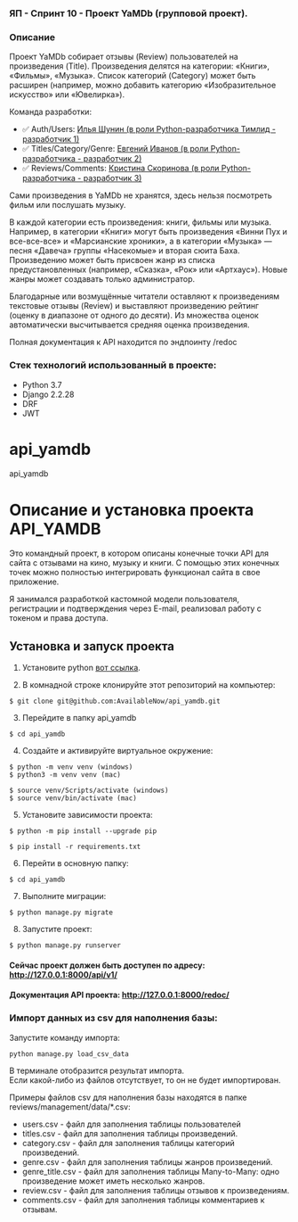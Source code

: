 ### ЯП - Спринт 10 - Проект YaMDb (групповой проект).
### Описание
Проект YaMDb собирает отзывы (Review) пользователей на произведения (Title).
Произведения делятся на категории: «Книги», «Фильмы», «Музыка».
Список категорий (Category) может быть расширен (например, можно добавить категорию «Изобразительное искусство» или «Ювелирка»).

Команда разработки:
- :white_check_mark: Auth/Users: [Илья Шунин (в роли Python-разработчика Тимлид - разработчик 1)](https://github.com/AvailableNow)
- :white_check_mark: Titles/Category/Genre: [Евгений Иванов (в роли Python-разработчика - разработчик 2)](https://github.com/Iv-EN)
- :white_check_mark: Reviews/Comments: [Кристина Скоринова (в роли Python-разработчика - разработчик 3)](https://github.com/Kristina-kul)

Сами произведения в YaMDb не хранятся, здесь нельзя посмотреть фильм или послушать музыку.

В каждой категории есть произведения: книги, фильмы или музыка. Например, в категории «Книги» могут быть произведения «Винни Пух и все-все-все» и «Марсианские хроники», а в категории «Музыка» — песня «Давеча» группы «Насекомые» и вторая сюита Баха. Произведению может быть присвоен жанр из списка предустановленных (например, «Сказка», «Рок» или «Артхаус»). Новые жанры может создавать только администратор.

Благодарные или возмущённые читатели оставляют к произведениям текстовые отзывы (Review) и выставляют произведению рейтинг (оценку в диапазоне от одного до десяти). Из множества оценок автоматически высчитывается средняя оценка произведения.

Полная документация к API находится по эндпоинту /redoc

### Стек технологий использованный в проекте:
- Python 3.7
- Django 2.2.28
- DRF
- JWT

# api_yamdb
api_yamdb
# Описание и установка проекта API_YAMDB
Это командный проект, в котором описаны конечные точки API для сайта с отзывами на кино, музыку и книги.
С помощью этих конечных точек можно полностью интегрировать функционал сайта в свое приложение.

Я занимался разработкой кастомной модели пользователя, регистрации и подтверждения через E-mail, реализовал работу с токеном и права доступа. 

## Установка и запуск проекта
1. Установите python
[вот ссылка](https://www.python.org/downloads/).

2. В комнадной строке клонируйте этот репозиторий на компьютер:
```
$ git clone git@github.com:AvailableNow/api_yamdb.git
```

3. Перейдите в папку api_yamdb
```
$ cd api_yamdb
```

4. Создайте и активируйте виртуальное окружение:
```
$ python -m venv venv (windows)
$ python3 -m venv venv (mac)

$ source venv/Scripts/activate (windows)
$ source venv/bin/activate (mac)
```

5. Установите зависимости проекта:
```
$ python -m pip install --upgrade pip

$ pip install -r requirements.txt
```

6. Перейти в основную папку:
```
$ cd api_yamdb
```

7. Выполните миграции:
```
$ python manage.py migrate
```

8. Запустите проект:
```
$ python manage.py runserver
```

#### Сейчас проект должен быть доступен по адресу: http://127.0.0.1:8000/api/v1/
#### Документация API проекта: http://127.0.0.1:8000/redoc/

### Импорт данных из csv для наполнения базы:

Запустите команду импорта:

```
python manage.py load_csv_data
```

В терминале отобразится результат импорта.<br>
Если какой-либо из файлов отсутствует, то он не будет импортирован.

Примеры файлов csv для наполнения базы находятся в папке reviews/management/data/*.csv:
- users.csv - файл для заполнения таблицы пользователей
- titles.csv - файл для заполнения таблицы произведений.
- category.csv - файл для заполнения таблицы категорий произведений.
- genre.csv - файл для заполнения таблицы жанров произведений.
- genre_title.csv - файл для заполнения таблицы Many-to-Many: одно произведение может иметь несколько жанров.
- review.csv - файл для заполнения таблицы отзывов к произведениям.
- comments.csv - файл для заполнения таблицы комментариев к отзывам.
<br>
